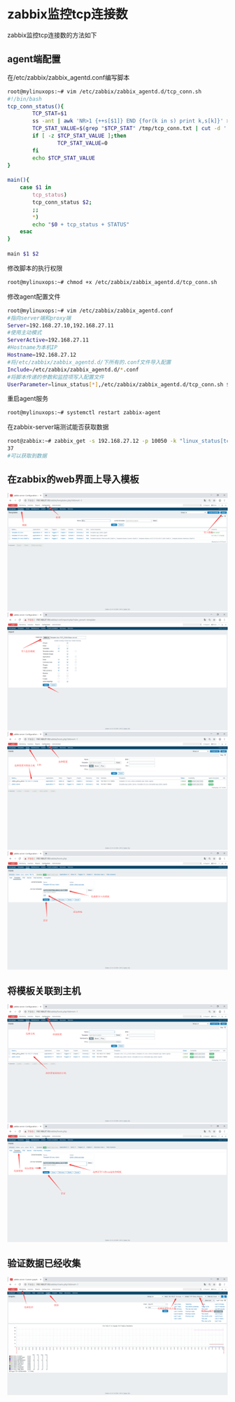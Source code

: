 # zabbix监控tcp连接数
zabbix监控tcp连接数的方法如下
## agent端配置
在/etc/zabbix/zabbix_agentd.conf编写脚本
```bash
root@mylinuxops:~# vim /etc/zabbix/zabbix_agentd.d/tcp_conn.sh
#!/bin/bash
tcp_conn_status(){
        TCP_STAT=$1
        ss -ant | awk 'NR>1 {++s[$1]} END {for(k in s) print k,s[k]}' > /tmp/tcp_conn.txt
        TCP_STAT_VALUE=$(grep "$TCP_STAT" /tmp/tcp_conn.txt | cut -d ' ' -f2)
        if [ -z $TCP_STAT_VALUE ];then
                TCP_STAT_VALUE=0
        fi
        echo $TCP_STAT_VALUE
}

main(){
	case $1 in
	    tcp_status)
		tcp_conn_status $2;	
		;;
		*)
		echo "$0 + tcp_status + STATUS"
	esac
}

main $1 $2
```
修改脚本的执行权限
```bash
root@mylinuxops:~# chmod +x /etc/zabbix/zabbix_agentd.d/tcp_conn.sh 
```
修改agent配置文件
```bash
root@mylinuxops:~# vim /etc/zabbix/zabbix_agentd.conf 
#指向server端和proxy端
Server=192.168.27.10,192.168.27.11
#使用主动模式
ServerActive=192.168.27.11
#Hostname为本机IP
Hostname=192.168.27.12
#将/etc/zabbix/zabbix_agentd.d/下所有的.conf文件导入配置
Include=/etc/zabbix/zabbix_agentd.d/*.conf
#将脚本传递的参数和监控项写入配置文件
UserParameter=linux_status[*],/etc/zabbix/zabbix_agentd.d/tcp_conn.sh $1 $2
```
重启agent服务
```bash
root@mylinuxops:~# systemctl restart zabbix-agent
```
在zabbix-server端测试能否获取数据
```bash
root@zabbix:~# zabbix_get -s 192.168.27.12 -p 10050 -k "linux_status[tcp_status,TIME-WAIT]"
37
#可以获取到数据
```
## 在zabbix的web界面上导入模板
![tcp1.png](tcp1.png)
![tcp2.png](tcp2.png)
![tcp3.png](tcp3.png)
![tcp4.png](tcp4.png)
## 将模板关联到主机
![add1.png](add1.png)
![add2.png](add2.png)
## 验证数据已经收集
![status.png](status.png)